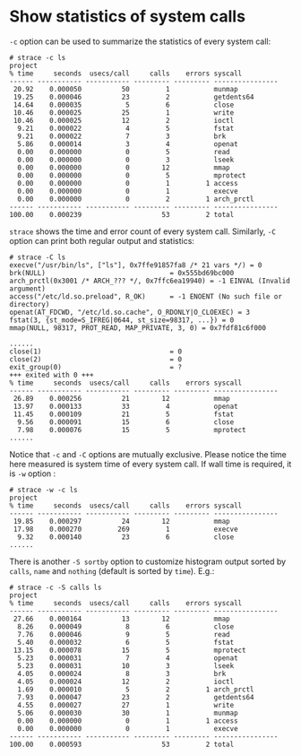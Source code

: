 # Show statistics of system calls  

`-c` option can be used to summarize the statistics of every system call: 

	# strace -c ls
	project
	% time     seconds  usecs/call     calls    errors syscall
	------ ----------- ----------- --------- --------- ----------------
	 20.92    0.000050          50         1           munmap
	 19.25    0.000046          23         2           getdents64
	 14.64    0.000035           5         6           close
	 10.46    0.000025          25         1           write
	 10.46    0.000025          12         2           ioctl
	  9.21    0.000022           4         5           fstat
	  9.21    0.000022           7         3           brk
	  5.86    0.000014           3         4           openat
	  0.00    0.000000           0         5           read
	  0.00    0.000000           0         3           lseek
	  0.00    0.000000           0        12           mmap
	  0.00    0.000000           0         5           mprotect
	  0.00    0.000000           0         1         1 access
	  0.00    0.000000           0         1           execve
	  0.00    0.000000           0         2         1 arch_prctl
	------ ----------- ----------- --------- --------- ----------------
	100.00    0.000239                    53         2 total

`strace` shows the time and error count of every system call. Similarly, `-C` option can print both regular output and statistics:  

	# strace -C ls
	execve("/usr/bin/ls", ["ls"], 0x7ffe91857fa8 /* 21 vars */) = 0
	brk(NULL)                               = 0x555bd69bc000
	arch_prctl(0x3001 /* ARCH_??? */, 0x7ffc6ea19940) = -1 EINVAL (Invalid argument)
	access("/etc/ld.so.preload", R_OK)      = -1 ENOENT (No such file or directory)
	openat(AT_FDCWD, "/etc/ld.so.cache", O_RDONLY|O_CLOEXEC) = 3
	fstat(3, {st_mode=S_IFREG|0644, st_size=98317, ...}) = 0
	mmap(NULL, 98317, PROT_READ, MAP_PRIVATE, 3, 0) = 0x7fdf81c6f000
	
	......
	close(1)                                = 0
	close(2)                                = 0
	exit_group(0)                           = ?
	+++ exited with 0 +++
	% time     seconds  usecs/call     calls    errors syscall
	------ ----------- ----------- --------- --------- ----------------
	 26.89    0.000256          21        12           mmap
	 13.97    0.000133          33         4           openat
	 11.45    0.000109          21         5           fstat
	  9.56    0.000091          15         6           close
	  7.98    0.000076          15         5           mprotect
	......

Notice that `-c` and `-C` options are mutually exclusive. Please notice the time here measured is system time of every system call. If wall time is required, it is `-w` option :  

	# strace -w -c ls
	project
	% time     seconds  usecs/call     calls    errors syscall
	------ ----------- ----------- --------- --------- ----------------
	 19.85    0.000297          24        12           mmap
	 17.98    0.000270         269         1           execve
	  9.32    0.000140          23         6           close
	......  

There is another `-S sortby` option to customize histogram output sorted by `calls`, `name` and `nothing` (default is sorted by `time`). E.g.:  

	# strace -c -S calls ls
	project
	% time     seconds  usecs/call     calls    errors syscall
	------ ----------- ----------- --------- --------- ----------------
	 27.66    0.000164          13        12           mmap
	  8.26    0.000049           8         6           close
	  7.76    0.000046           9         5           read
	  5.40    0.000032           6         5           fstat
	 13.15    0.000078          15         5           mprotect
	  5.23    0.000031           7         4           openat
	  5.23    0.000031          10         3           lseek
	  4.05    0.000024           8         3           brk
	  4.05    0.000024          12         2           ioctl
	  1.69    0.000010           5         2         1 arch_prctl
	  7.93    0.000047          23         2           getdents64
	  4.55    0.000027          27         1           write
	  5.06    0.000030          30         1           munmap
	  0.00    0.000000           0         1         1 access
	  0.00    0.000000           0         1           execve
	------ ----------- ----------- --------- --------- ----------------
	100.00    0.000593                    53         2 total
